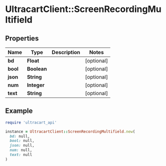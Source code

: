 # UltracartClient::ScreenRecordingMultifield

## Properties

| Name | Type | Description | Notes |
| ---- | ---- | ----------- | ----- |
| **bd** | **Float** |  | [optional] |
| **bool** | **Boolean** |  | [optional] |
| **json** | **String** |  | [optional] |
| **num** | **Integer** |  | [optional] |
| **text** | **String** |  | [optional] |

## Example

```ruby
require 'ultracart_api'

instance = UltracartClient::ScreenRecordingMultifield.new(
  bd: null,
  bool: null,
  json: null,
  num: null,
  text: null
)
```

